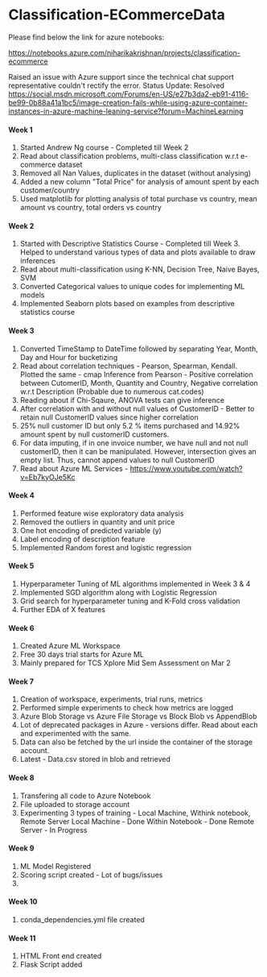 # Classification-ECommerceData

Please find below the link for azure notebooks:

https://notebooks.azure.com/niharikakrishnan/projects/classification-ecommerce

Raised an issue with Azure support since the technical chat support representative couldn't rectify the error.
Status Update: Resolved
https://social.msdn.microsoft.com/Forums/en-US/e27b3da2-eb91-4116-be99-0b88a41a1bc5/image-creation-fails-while-using-azure-container-instances-in-azure-machine-leaning-service?forum=MachineLearning

#### Week 1
1. Started Andrew Ng course - Completed till Week 2
2. Read about classification problems, multi-class classification w.r.t e-commerce dataset
3. Removed all Nan Values, duplicates in the dataset (without analysing)
4. Added a new column "Total Price" for analysis of amount spent by each customer/country
5. Used matplotlib for plotting analysis of total purchase vs country, mean amount vs country, total orders vs country 

#### Week 2
1. Started with Descriptive Statistics Course - Completed till Week 3. Helped to understand various types of data and plots available to draw inferences
2. Read about multi-classification using K-NN, Decision Tree, Naive Bayes, SVM
3. Converted Categorical values to unique codes for implementing ML models
4. Implemented Seaborn plots based on examples from descriptive statistics course

#### Week 3
1. Converted TimeStamp to DateTime followed by separating Year, Month, Day and Hour for bucketizing
2. Read about correlation techniques - Pearson, Spearman, Kendall. Plotted the same - cmap
Inference from Pearson - Positive correlation between CutomerID, Month, Quantity and Country, Negative correlation w.r.t Description (Probable due to numerous cat.codes) 
3. Reading about if Chi-Sqaure, ANOVA tests can give inference
4. After correlation with and without null values of CustomerID - Better to retain null CustomerID values since higher correlation
5. 25% null customer ID but only 5.2 % items purchased and 14.92% amount spent by null customerID customers.
6. For data imputing, if in one invoice number, we have null and not null customerID, then it can be manipulated. However, intersection gives an empty list. Thus, cannot append values to null CustomerID
7. Read about Azure ML Services - https://www.youtube.com/watch?v=Eb7kyOJe5Kc

#### Week 4
1. Performed feature wise exploratory data analysis
2. Removed the outliers in quantity and unit price
3. One hot encoding of predicted variable (y)
4. Label encoding of description feature
5. Implemented Random forest and logistic regression

#### Week 5
1. Hyperparameter Tuning of ML algorithms implemented in Week 3 & 4
2. Implemented SGD algorithm along with Logistic Regression
3. Grid search for hyperparameter tuning and K-Fold cross validation
4. Further EDA of X features

#### Week 6
1. Created Azure ML Workspace
2. Free 30 days trial starts for Azure ML
3. Mainly prepared for TCS Xplore Mid Sem Assessment on Mar 2

#### Week 7
1. Creation of workspace, experiments, trial runs, metrics
2. Performed simple experiments to check how metrics are logged
3. Azure Blob Storage vs Azure File Storage vs Block Blob vs AppendBlob
4. Lot of deprecated packages in Azure - versions differ. Read about each and experimented with the same. 
5. Data can also be fetched by the url inside the container of the storage account. 
6. Latest - Data.csv stored in blob and retrieved

#### Week 8
1. Transfering all code to Azure Notebook
2. File uploaded to storage account
3. Experimenting 3 types of training - Local Machine, Withink notebook, Remote Server
Local Machine - Done
Within Notebook - Done
Remote Server - In Progress

#### Week 9
1. ML Model Registered
2. Scoring script created - Lot of bugs/issues
3. 


#### Week 10
1. conda_dependencies.yml file created


#### Week 11
1. HTML Front end created
2. Flask Script added

